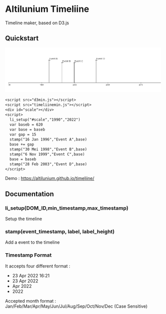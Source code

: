 # Altilunium Timeliine
Timeline maker, based on D3.js

## Quickstart
![Demo image](https://raw.githubusercontent.com/altilunium/timeliine/main/Screenshot_57.png)
```
<script src="d3min.js"></script>
<script src="timeliinemin.js"></script>
<div id="scale"></div>
<script>
  li_setup("#scale","1990","2022")
  var baseb = 620
  var base = baseb
  var gap = 15
  stamp("16 Jan 1996","Event A",base)
  base += gap
  stamp("30 Mei 1998","Event B",base)
  stamp("6 Nov 1999","Event C",base)
  base = baseb
  stamp("28 Feb 2003","Event D",base)
</script>
```
Demo : https://altilunium.github.io/timeliine/

## Documentation

### li_setup(DOM_ID,min_timestamp,max_timestamp)
Setup the timeline
### stamp(event_timestamp, label, label_height)
Add a event to the timeline

### Timestamp Format
It accepts four different format : 
* 23 Apr 2022 16:21   
* 23 Apr 2022
* Apr 2022
* 2022

Accepted month format : Jan/Feb/Mar/Apr/May/Jun/Jul/Aug/Sep/Oct/Nov/Dec (Case Sensitive)
